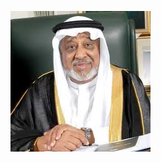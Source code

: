 ![Alt Text](https://github.com/telebot164/Recieve_lottery_money/blob/b2400b6df9e696695faad4f6fd5b1443df0d3671/Alah.jpg)
